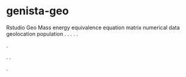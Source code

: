 # genista-geo
Rstudio Geo Mass energy equivalence equation matrix numerical data geolocation population
.
.
.
.
.




.






















.
.











.
